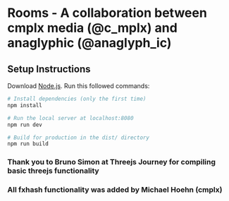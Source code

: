 # Rooms - A collaboration between cmplx media (@c_mplx) and anaglyphic (@anaglyph_ic) 

## Setup Instructions
Download [Node.js](https://nodejs.org/en/download/).
Run this followed commands:

``` bash
# Install dependencies (only the first time)
npm install

# Run the local server at localhost:8080
npm run dev

# Build for production in the dist/ directory
npm run build
```
### Thank you to Bruno Simon at Threejs Journey for compiling basic threejs functionality 
### All fxhash functionality was added by Michael Hoehn (cmplx)